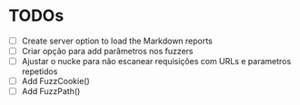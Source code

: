 # TODOs

- [ ] Create server option to load the Markdown reports
- [ ] Criar opção para add parâmetros nos fuzzers
- [ ] Ajustar o nucke para não escanear requisições com URLs e parametros repetidos
- [ ] Add FuzzCookie()
- [ ] Add FuzzPath()
